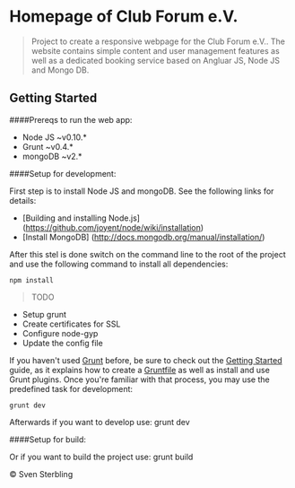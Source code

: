 # Homepage of Club Forum e.V.

> Project to create a responsive webpage for the Club Forum e.V.. The website contains simple content and user management features as well as a dedicated booking service based on Angluar JS, Node JS and Mongo DB. 

## Getting Started  

####Prereqs to run the web app:
- Node JS ~v0.10.*
- Grunt ~v0.4.*
- mongoDB ~v2.* 

####Setup for development:

First step is to install Node JS and mongoDB. See the following links for details:
- [Building and installing Node.js] (https://github.com/joyent/node/wiki/installation)
- [Install MongoDB] (http://docs.mongodb.org/manual/installation/)

After this stel is done switch on the command line to the root of the project and use the following command to install all dependencies:

```shell
npm install
```

>TODO
- Setup grunt
- Create certificates for SSL
- Configure node-gyp
- Update the config file

If you haven't used [Grunt](http://gruntjs.com/) before, be sure to check out the [Getting Started](http://gruntjs.com/getting-started) guide, as it explains how to create a [Gruntfile](http://gruntjs.com/sample-gruntfile) as well as install and use Grunt plugins. Once you're familiar with that process, you may use the predefined task for development:

```shell
grunt dev
```

Afterwards if you want to develop use:
grunt dev

####Setup for build:

Or if you want to build the project use:
grunt build

&copy; Sven Sterbling